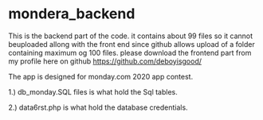 # mondera_backend

  This is the backend part of the code. it contains about 99 files so it cannot beuploaded allong with the front end since github allows
  upload of a folder containing maximum og 100 files. please download the frontend part from my profile here on github  https://github.com/deboyisgood/
  
  The app is designed for monday.com 2020 app contest.
  
1.) db_monday.SQL files is what hold the Sql tables.

2.) data6rst.php is what hold the database credentials.
